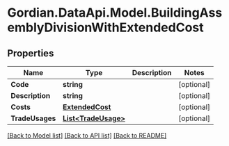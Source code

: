 # Gordian.DataApi.Model.BuildingAssemblyDivisionWithExtendedCost
## Properties

Name | Type | Description | Notes
------------ | ------------- | ------------- | -------------
**Code** | **string** |  | [optional] 
**Description** | **string** |  | [optional] 
**Costs** | [**ExtendedCost**](ExtendedCost.md) |  | [optional] 
**TradeUsages** | [**List&lt;TradeUsage&gt;**](TradeUsage.md) |  | [optional] 

[[Back to Model list]](../README.md#documentation-for-models) [[Back to API list]](../README.md#documentation-for-api-endpoints) [[Back to README]](../README.md)


